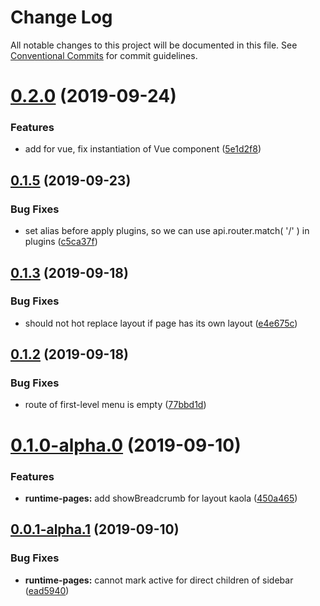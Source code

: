 # Change Log

All notable changes to this project will be documented in this file.
See [Conventional Commits](https://conventionalcommits.org) for commit guidelines.

# [0.2.0](https://github.com/nut-project/nut/tree/master/packages/runtime/compare/@nut-project/runtime-pages@0.1.5...@nut-project/runtime-pages@0.2.0) (2019-09-24)


### Features

* add  for vue, fix instantiation of Vue component ([5e1d2f8](https://github.com/nut-project/nut/tree/master/packages/runtime/commit/5e1d2f8))





## [0.1.5](https://github.com/nut-project/nut/tree/master/packages/runtime/compare/@nut-project/runtime-pages@0.1.4...@nut-project/runtime-pages@0.1.5) (2019-09-23)


### Bug Fixes

* set alias before apply plugins, so we can use api.router.match( '/' ) in plugins ([c5ca37f](https://github.com/nut-project/nut/tree/master/packages/runtime/commit/c5ca37f))





## [0.1.3](https://github.com/nut-project/nut/tree/master/packages/runtime/compare/@nut-project/runtime-pages@0.1.2...@nut-project/runtime-pages@0.1.3) (2019-09-18)


### Bug Fixes

* should not hot replace layout if page has its own layout ([e4e675c](https://github.com/nut-project/nut/tree/master/packages/runtime/commit/e4e675c))





## [0.1.2](https://github.com/nut-project/nut/tree/master/packages/runtime/compare/@nut-project/runtime-pages@0.1.1...@nut-project/runtime-pages@0.1.2) (2019-09-18)


### Bug Fixes

* route of first-level menu is empty ([77bbd1d](https://github.com/nut-project/nut/tree/master/packages/runtime/commit/77bbd1d))





# [0.1.0-alpha.0](https://github.com/nut-project/nut/tree/master/packages/runtime/compare/@nut-project/runtime-pages@0.0.1-alpha.1...@nut-project/runtime-pages@0.1.0-alpha.0) (2019-09-10)


### Features

* **runtime-pages:** add showBreadcrumb for layout kaola ([450a465](https://github.com/nut-project/nut/tree/master/packages/runtime/commit/450a465))





## [0.0.1-alpha.1](https://github.com/nut-project/nut/tree/master/packages/runtime/compare/@nut-project/runtime-pages@0.0.1-alpha.0...@nut-project/runtime-pages@0.0.1-alpha.1) (2019-09-10)


### Bug Fixes

* **runtime-pages:** cannot mark active for direct children of sidebar ([ead5940](https://github.com/nut-project/nut/tree/master/packages/runtime/commit/ead5940))
